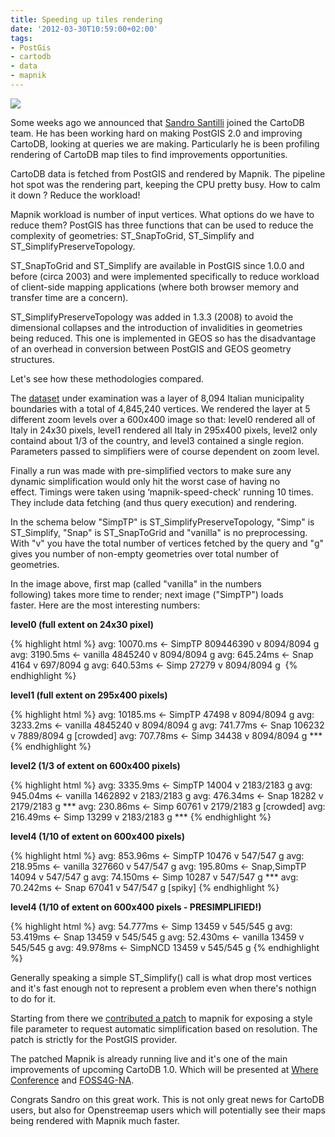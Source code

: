 ```yaml
---
title: Speeding up tiles rendering
date: '2012-03-30T10:59:00+02:00'
tags:
- PostGis
- cartodb
- data
- mapnik
---
```


<img src="http://cartodb.s3.amazonaws.com/tumblr/posts/mapnik_patch.png"/>

Some weeks ago we announced that <a href="http://www.vizzuality.com/team/sandro">Sandro Santilli</a> joined the CartoDB team. He has been working hard on making PostGIS 2.0 and improving CartoDB, looking at queries we are making. Particularly he is been profiling rendering of CartoDB map tiles to find improvements opportunities.

CartoDB data is fetched from PostGIS and rendered by Mapnik. The pipeline hot spot was the rendering part, keeping the CPU pretty busy. How to calm it down ? Reduce the workload!

Mapnik workload is number of input vertices. What options do we have to reduce them? PostGIS has three functions that can be used to reduce the complexity of geometries: ST_SnapToGrid, ST_Simplify and ST_SimplifyPreserveTopology.

ST_SnapToGrid and ST_Simplify are available in PostGIS since 1.0.0 and before (circa 2003) and were implemented specifically to reduce workload of client-side mapping applications (where both browser memory and transfer time are a concern).

ST_SimplifyPreserveTopology was added in 1.3.3 (2008) to avoid the dimensional collapses and the introduction of invalidities in geometries being reduced. This one is implemented in GEOS so has the disadvantage of an overhead in conversion between PostGIS and GEOS geometry structures.

Let's see how these methodologies compared.

The <a href="http://www.istat.it/it/archivio/24580">dataset</a> under examination was a layer of 8,094 Italian municipality boundaries with a total of 4,845,240 vertices. We rendered the layer at 5 different zoom levels over a 600x400 image so that: level0 rendered all of Italy in 24x30 pixels, level1 rendered all Italy in 295x400 pixels, level2 only containd about 1/3 of the country, and level3 contained a single region. Parameters passed to simplifiers were of course dependent on zoom level.

Finally a run was made with pre-simplified vectors to make sure any dynamic simplification would only hit the worst case of having no effect. Timings were taken using &#8216;mapnik-speed-check' running 10 times. They include data fetching (and thus query execution) and rendering.

In the schema below "SimpTP" is ST_SimplifyPreserveTopology, "Simp" is ST_Simplify, "Snap" is ST_SnapToGrid and "vanilla" is no preprocessing. With "v" you have the total number of vertices fetched by the query and "g" gives you number of non-empty geometries over total number of geometries.

In the image above, first map (called "vanilla" in the numbers following) takes more time to render; next image ("SimpTP") loads faster. Here are the most interesting numbers:

**level0 (full extent on 24x30 pixel)**

{% highlight html %}
avg: 10070.ms <- SimpTP   809446390 v 8094/8094 g 
avg: 3190.5ms <- vanilla  4845240 v 8094/8094 g
avg: 645.24ms <- Snap     4164 v 697/8094 g
avg: 640.53ms <-  Simp    27279 v 8094/8094 g 
{% endhighlight %}

**level1 (full extent on 295x400 pixels)**

{% highlight html %}
avg: 10185.ms <- SimpTP   47498 v 8094/8094 g
avg: 3233.2ms <- vanilla  4845240 v 8094/8094 g
avg: 741.77ms <- Snap     106232 v 7889/8094 g [crowded]
avg: 707.78ms <- Simp     34438 v 8094/8094 g ***
{% endhighlight %}

**level2 (1/3 of extent on 600x400 pixels)**

{% highlight html %}
avg: 3335.9ms <- SimpTP   14004 v 2183/2183 g
avg: 945.04ms <- vanilla  1462892 v 2183/2183 g
avg: 476.34ms <- Snap     18282 v 2179/2183 g ***
avg: 230.86ms <- Simp     60761 v 2179/2183 g [crowded]
avg: 216.49ms <- Simp     13299 v 2183/2183 g ***
{% endhighlight %}

**level4 (1/10 of extent on 600x400 pixels)**

{% highlight html %}
avg: 853.96ms <- SimpTP       10476 v 547/547 g
avg: 218.95ms <- vanilla      327660 v 547/547 g
avg: 195.80ms <- Snap,SimpTP  14094 v 547/547 g
avg: 74.150ms <- Simp         10287 v 547/547 g ***
avg: 70.242ms <- Snap         67041 v 547/547 g [spiky]
{% endhighlight %}

**level4 (1/10 of extent on 600x400 pixels - PRESIMPLIFIED!)**

{% highlight html %}
avg: 54.777ms <- Simp     13459 v 545/545 g
avg: 53.419ms <- Snap     13459 v 545/545 g
avg: 52.430ms <- vanilla  13459 v 545/545 g
avg: 49.978ms <- SimpNCD  13459 v 545/545 g
{% endhighlight %}

Generally speaking a simple ST_Simplify() call is what drop most vertices and it's fast enough not to represent a problem even when there's nothign to do for it.

Starting from there we <a href="https://github.com/mapnik/mapnik/issues/1136">contributed a patch</a> to mapnik for exposing a style file parameter to request automatic simplification based on resolution. The patch is strictly for the PostGIS provider.

The patched Mapnik is already running live and it's one of the main improvements of upcoming CartoDB 1.0. Which will be presented at <a href="http://whereconf.com/where2012">Where Conference</a> and <a href="http://foss4g-na.org/">FOSS4G-NA</a>.

Congrats Sandro on this great work. This is not only great news for CartoDB users, but also for Openstreemap users which will potentially see their maps being rendered with Mapnik much faster.
